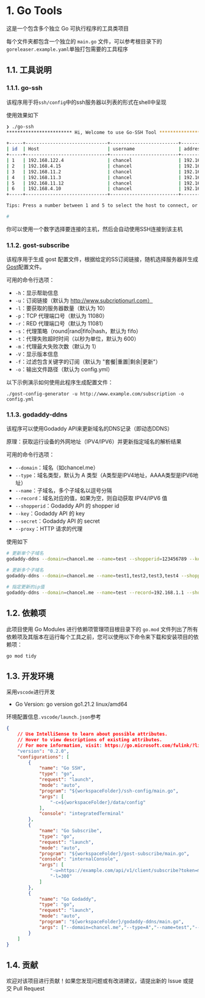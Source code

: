 # 1. Go Tools

这是一个包含多个独立 Go 可执行程序的工具类项目

每个文件夹都包含一个独立的 `main.go` 文件，可以参考根目录下的`goreleaser.example.yaml`单独打包需要的工具程序

## 1.1. 工具说明
### 1.1.1. go-ssh
该程序用于将`ssh/config`中的ssh服务器以列表的形式在shell中呈现

使用效果如下
```bash
❯ ./go-ssh
************************ Hi, Welcome to use Go-SSH Tool *****************************

+-----+------------------------------+-------------------------+------------------------------------------+
| id  | Host                         | username                | address                                  |
+-----+------------------------------+-------------------------+------------------------------------------+
| 1   | 192.168.122.4                | chancel                 | 192.168.122.4                            |
| 2   | 192.168.4.15                 | chancel                 | 192.168.4.15                             |
| 3   | 192.168.11.2                 | chancel                 | 192.168.11.2                             |
| 4   | 192.168.11.3                 | chancel                 | 192.168.11.3                             |
| 5   | 192.168.11.12                | chancel                 | 192.168.11.12                            |
| 6   | 192.168.4.10                 | chancel                 | 192.168.4.10                             |
+-----+------------------------------+-------------------------+------------------------------------------+

Tips: Press a number between 1 and 5 to select the host to connect, or "q" to quit.

# 

```

你可以使用一个数字选择要连接的主机，然后会自动使用SSH连接到该主机

### 1.1.2. gost-subscribe

该程序用于生成 gost 配置文件，根据给定的SS订阅链接，随机选择服务器并生成[Gost](https://gost.run)配置文件。

可用的命令行选项：

- `-h`：显示帮助信息
- `-u`：订阅链接（默认为 http://www.subcriptionurl.com）
- `-l`：要获取的服务器数量（默认为 10）
- `-p`：TCP 代理端口号（默认为 11080）
- `-r`：RED 代理端口号（默认为 11081）
- `-s`：代理策略（round|rand|fifo|hash，默认为 fifo）
- `-t`：代理失败超时时间（以秒为单位，默认为 600）
- `-m`：代理最大失败次数（默认为 1）
- `-V`：显示版本信息
- `-f`：过滤包含关键字的订阅（默认为 "套餐|重置|剩余|更新"）
- `-o`：输出文件路径（默认为 config.yml）

以下示例演示如何使用此程序生成配置文件：
```shell
./gost-config-generator -u http://www.example.com/subscription -o config.yml
```

### 1.1.3. godaddy-ddns

该程序可以使用Godaddy API来更新域名的DNS记录（即动态DDNS）

原理：获取运行设备的外网地址（IPV4/IPV6）并更新指定域名的解析结果

可用的命令行选项：
- `--domain`：域名（如chancel.me）
- `--type`：域名类型，默认为 A 类型（A类型是IPV4地址，AAAA类型是IPV6地址）
- `--name`：子域名，多个子域名以逗号分隔
- `--record`：域名对应的值，如果为空，则自动获取 IPV4/IPV6 值
- `--shopperid`：Godaddy API 的 shopper id
- `--key`：Godaddy API 的 key
- `--secret`：Godaddy API 的 secret
- `--proxy`：HTTP 请求的代理

使用如下
```bash
# 更新单个子域名
godaddy-ddns --domain=chancel.me --name=test --shopperid=123456789 --key=wm2uSn3udbsHu_s38ndy1hdj8 --secret=Abweid78b3nx9nHSDg3gh

# 更新多个子域名
godaddy-ddns --domain=chancel.me --name=test1,test2,test3,test4 --shopperid=123456789 --key=wm2uSn3udbsHu_s38ndy1hdj8 --secret=Abweid78b3nx9nHSDg3gh

# 指定更新的ip值
godaddy-ddns --domain=chancel.me --name=test --record=192.168.1.1 --shopperid=123456789 --key=wm2uSn3udbsHu_s38ndy1hdj8 --secret=Abweid78b3nx9nHSDg3gh
```

## 1.2. 依赖项

此项目使用 Go Modules 进行依赖项管理项目根目录下的 `go.mod` 文件列出了所有依赖项及其版本在运行每个工具之前，您可以使用以下命令来下载和安装项目的依赖项：

```
go mod tidy
```

## 1.3. 开发环境
采用`vscode`进行开发
- Go Version: go version go1.21.2 linux/amd64

环境配置信息`.vscode/launch.json`参考
```json
{
    // Use IntelliSense to learn about possible attributes.
    // Hover to view descriptions of existing attributes.
    // For more information, visit: https://go.microsoft.com/fwlink/?linkid=830387
    "version": "0.2.0",
    "configurations": [
        {
            "name": "Go SSH",
            "type": "go",
            "request": "launch",
            "mode": "auto",
            "program": "${workspaceFolder}/ssh-config/main.go",
            "args": [
                "-c=${workspaceFolder}/data/config"
            ],
            "console": "integratedTerminal"
        },
        {
            "name": "Go Subscribe",
            "type": "go",
            "request": "launch",
            "mode": "auto",
            "program": "${workspaceFolder}/gost-subscribe/main.go",
            "console": "internalConsole",
            "args": [
                "-u=https://example.com/api/v1/client/subscribe?token=mytoken&flag=shadowsocks",
                "-l=300"
            ]
        },
        {
            "name": "Go Godaddy",
            "type": "go",
            "request": "launch",
            "mode": "auto",
            "program": "${workspaceFolder}/godaddy-ddns/main.go",
            "args": ["--domain=chancel.me","--type=A","--name=test","--shopperid=12345678","--key=7st2btydfasdch63fd","--secret=asdg763vvdafsd","--proxy=http://172.16.21.10:11080"]
        }
    ]
}
```


## 1.4. 贡献

欢迎对该项目进行贡献！如果您发现问题或有改进建议，请提出新的 Issue 或提交 Pull Request